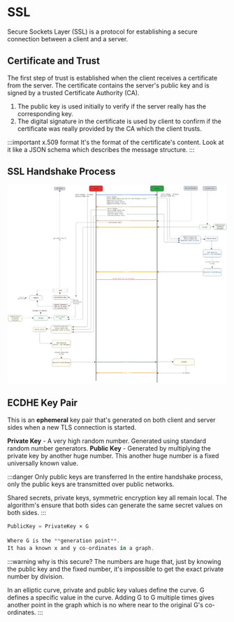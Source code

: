 # SSL

Secure Sockets Layer (SSL) is a protocol for establishing a secure connection between a client and a server.

## Certificate and Trust

The first step of trust is established when the client receives a certificate from the server.
The certificate contains the server's public key and is signed by a trusted Certificate Authority (CA).

1. The public key is used initially to verify if the server really has the corresponding key.
2. The digital signature in the certificate is used by client to confirm
   if the certificate was really provided by the CA which the client trusts.

:::important x.509 format
It's the format of the certificate's content.
Look at it like a JSON schema which describes the message structure.
:::

## SSL Handshake Process

![ssl-handshake-flow](../../static/img/ssl-certificate-process.excalidraw.png)

## ECDHE Key Pair

This is an **ephemeral** key pair that's generated on both client and server sides when a new TLS connection is started.

**Private Key** - A very high random number. Generated using standard random number generators.
**Public Key** - Generated by multiplying the private key by another huge number.
This another huge number is a fixed universally known value.

:::danger Only public keys are transferred
In the entire handshake process,
only the public keys are transmitted over public networks.

Shared secrets, private keys, symmetric encryption key all remain local.
The algorithm's ensure that both sides can generate the same secret values on both sides.
:::

```javascript
PublicKey = PrivateKey × G

Where G is the **generation point**.
It has a known x and y co-ordinates in a graph.
```

:::warning why is this secure?
The numbers are huge that, just by knowing the public key and the fixed number,
it's impossible to get the exact private number by division.

In an elliptic curve, private and public key values define the curve.
G defines a specific value in the curve.
Adding G to G multiple times gives another point in the graph which is no where near to the original G's co-ordinates.
:::
